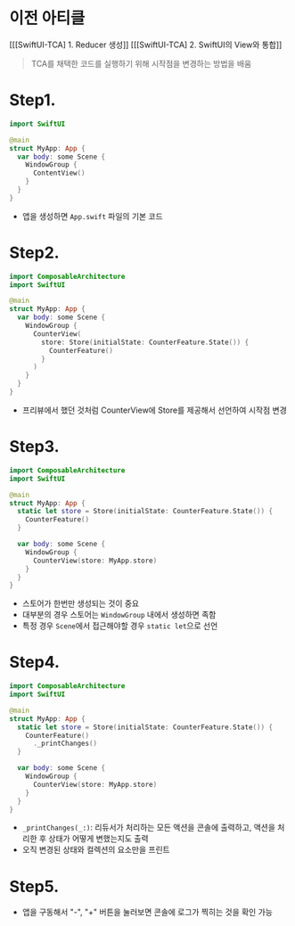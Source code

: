 # 이전 아티클
[[[SwiftUI-TCA] 1. Reducer 생성]]
[[[SwiftUI-TCA] 2. SwiftUI의 View와 통합]]

> TCA를 채택한 코드를 실행하기 위해 시작점을 변경하는 방법을 배움

# Step1. 
```swift
import SwiftUI

@main
struct MyApp: App {
  var body: some Scene {
    WindowGroup {
      ContentView()
    }
  }
}
```
- 앱을 생성하면 `App.swift` 파일의 기본 코드

# Step2. 
```swift
import ComposableArchitecture
import SwiftUI

@main
struct MyApp: App {
  var body: some Scene {
    WindowGroup {
      CounterView(
        store: Store(initialState: CounterFeature.State()) {
          CounterFeature()
        }
      )
    }
  }
}
```
- 프리뷰에서 했던 것처럼 CounterView에 Store를 제공해서 선언하여 시작점 변경

# Step3. 
```swift
import ComposableArchitecture
import SwiftUI

@main
struct MyApp: App {
  static let store = Store(initialState: CounterFeature.State()) {
    CounterFeature()
  }

  var body: some Scene {
    WindowGroup {
      CounterView(store: MyApp.store)
    }
  }
}
```
- 스토어가 한번만 생성되는 것이 중요
- 대부분의 경우 스토어는 `WindowGroup` 내에서 생성하면 족함
- 특정 경우 `Scene`에서 접근해야할 경우 `static let`으로 선언

# Step4. 
```swift
import ComposableArchitecture
import SwiftUI

@main
struct MyApp: App {
  static let store = Store(initialState: CounterFeature.State()) {
    CounterFeature()
      ._printChanges()
  }

  var body: some Scene {
    WindowGroup {
      CounterView(store: MyApp.store)
    }
  }
}
```
- `_printChanges(_:)`: 리듀서가 처리하는 모든 액션을 콘솔에 출력하고, 액션을 처리한 후 상태가 어떻게 변했는지도 출력 
- 오직 변경된 상태와 컬렉션의 요소만을 프린트

# Step5. 
- 앱을 구동해서 "-", "+" 버튼을 눌러보면 콘솔에 로그가 찍히는 것을 확인 가능